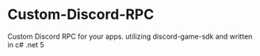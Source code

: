 # Custom-Discord-RPC
Custom Discord RPC for your apps. utilizing discord-game-sdk and written in c# .net 5

